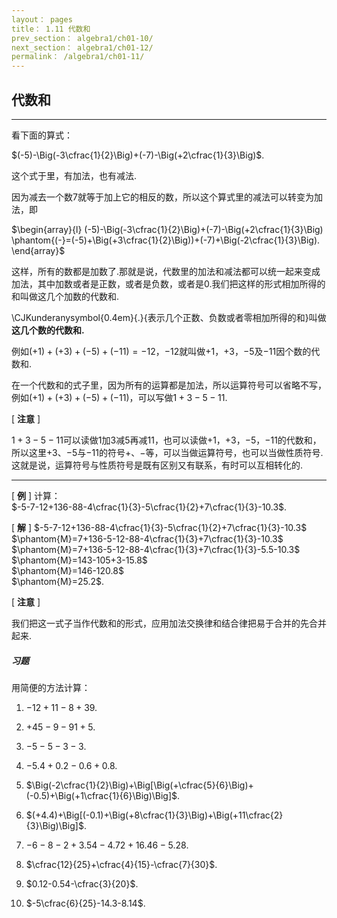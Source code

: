 ```yaml
---
layout： pages
title： 1.11 代数和
prev_section： algebra1/ch01-10/
next_section： algebra1/ch01-12/
permalink： /algebra1/ch01-11/
---
```


代数和
------

----

看下面的算式：

$(-5)-\Big(-3\cfrac{1}{2}\Big)+(-7)-\Big(+2\cfrac{1}{3}\Big)$.

这个式于里，有加法，也有减法.

因为减去一个数7就等于加上它的相反的数，所以这个算式里的减法可以转变为加法，即

$\begin{array}{l}
(-5)-\Big(-3\cfrac{1}{2}\Big)+(-7)-\Big(+2\cfrac{1}{3}\Big)  
\phantom{(-}=(-5)+\Big(+3\cfrac{1}{2}\Big))+(-7)+\Big(-2\cfrac{1}{3}\Big).
\end{array}$

这样，所有的数都是加数了.那就是说，代数里的加法和减法都可以统一起来变成加法，其中加数或者是正数，或者是负数，或者是$0$.我们把这样的形式相加所得的和叫做这几个加数的代数和.

<span>\CJKunderanysymbol{0.4em}{.}{表示几个正数、负数或者零相加所得的和}</span>叫做**这几个数的代数和.**

例如$(+1)+(+3)+(-5)+(-11)=-12$，$-12$就叫做$+1$，$+3$，$-5$及$-11$因个数的代数和.

在一个代数和的式子里，因为所有的运算都是加法，所以运算符号可以省略不写，例如$(+1)+(+3)+(-5)+(-11)$，可以写做$1+3-5-11$.

[ **注意** ]

$1+3-5-11$可以读做$1$加$3$减$5$再减$11$，也可以读做$+1$，$+3$，$-5$，$-11$的代数和，所以这里$+3$、$-5$与$-11$的符号$+$、$-$等，可以当做运算符号，也可以当做性质符号.这就是说，运算符号与性质符号是既有区别又有联系，有时可以互相转化的.


----

[ **例** ] 计算：  
$-5-7-12+136-88-4\cfrac{1}{3}-5\cfrac{1}{2}+7\cfrac{1}{3}-10.3$.

[ **解** ] $-5-7-12+136-88-4\cfrac{1}{3}-5\cfrac{1}{2}+7\cfrac{1}{3}-10.3$  
$\phantom{M}=7+136-5-12-88-4\cfrac{1}{3}+7\cfrac{1}{3}-10.3$  
$\phantom{M}=7+136-5-12-88-4\cfrac{1}{3}+7\cfrac{1}{3}-5.5-10.3$  
$\phantom{M}=143-105+3-15.8$  
$\phantom{M}=146-120.8$  
$\phantom{M}=25.2$.

[ **注意** ]

我们把这一式子当作代数和的形式，应用加法交换律和结合律把易于合并的先合并起来.




<div class="note">
<h5>习题</h5>
</div>

用简便的方法计算：

1.  $-12+11-8+39$.

2.  $+45-9-91+5$.

3.  $-5-5-3-3$.

4.  $-5.4+0.2-0.6+0.8$.

5.  $\Big(-2\cfrac{1}{2}\Big)+\Big[\Big(+\cfrac{5}{6}\Big)+(-0.5)+\Big(+1\cfrac{1}{6}\Big)\Big]$.

6.  $(+4.4)+\Big[(-0.1)+\Big(+8\cfrac{1}{3}\Big)+\Big(+11\cfrac{2}{3}\Big)\Big]$.

7.  $-6-8-2+3.54-4.72+16.46-5.28$.

8.  $\cfrac{12}{25}+\cfrac{4}{15}-\cfrac{7}{30}$.

9.  $0.12-0.54-\cfrac{3}{20}$.

10. $-5\cfrac{6}{25}-14.3-8.14$.



